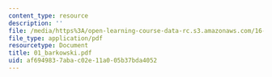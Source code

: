 ```yaml
---
content_type: resource
description: ''
file: /media/https%3A/open-learning-course-data-rc.s3.amazonaws.com/16-886-air-transportation-systems-architecting-spring-2004/af6949837abac02e11a005b37bda4052_01_barkowski.pdf
file_type: application/pdf
resourcetype: Document
title: 01_barkowski.pdf
uid: af694983-7aba-c02e-11a0-05b37bda4052
---
```

